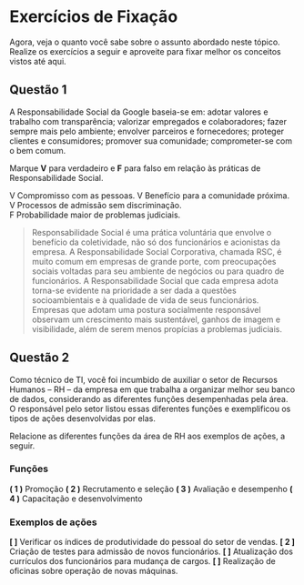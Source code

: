 # Exercícios de Fixação

Agora, veja o quanto você sabe sobre o assunto abordado neste tópico. Realize os exercícios a seguir e aproveite para fixar melhor os conceitos vistos até aqui.

## Questão 1

A Responsabilidade Social da Google baseia-se em: adotar valores e trabalho com transparência; valorizar empregados e colaboradores; fazer sempre mais pelo ambiente; envolver parceiros e fornecedores; proteger clientes e consumidores; promover sua comunidade; comprometer-se com o bem comum.

Marque **V** para verdadeiro e **F** para falso em relação às práticas de Responsabilidade Social.

V Compromisso com as pessoas. 
V Benefício para a comunidade próxima.	
V Processos de admissão sem discriminação.	
F Probabilidade maior de problemas judiciais.	

> Responsabilidade Social é uma prática voluntária que envolve o benefício da coletividade, não só dos funcionários e acionistas da empresa. A Responsabilidade Social Corporativa, chamada RSC, é muito comum em empresas de grande porte, com preocupações sociais voltadas para seu ambiente de negócios ou para quadro de funcionários. A Responsabilidade Social que cada empresa adota torna-se evidente na prioridade a ser dada a questões socioambientais e à qualidade de vida de seus funcionários. Empresas que adotam uma postura socialmente responsável observam um crescimento mais sustentável, ganhos de imagem e visibilidade, além de serem menos propícias a problemas judiciais.

## Questão 2

Como técnico de TI, você foi incumbido de auxiliar o setor de Recursos Humanos – RH – da empresa em que trabalha a organizar melhor seu banco de dados, considerando as diferentes funções desempenhadas pela área. O responsável pelo setor listou essas diferentes funções e exemplificou os tipos de ações desenvolvidas por elas.

Relacione as diferentes funções da área de RH aos exemplos de ações, a seguir.

### **Funções**
**( 1 )** Promoção
**( 2 )** Recrutamento e seleção
**( 3 )** Avaliação e desempenho
**( 4 )** Capacitação e desenvolvimento
### **Exemplos de ações**
**[  ]** Verificar os índices de produtividade do pessoal do setor de vendas.
**[ 2 ]** Criação de testes para admissão de novos funcionários.
**[  ]** Atualização dos currículos dos funcionários para mudança de cargos.
**[  ]** Realização de oficinas sobre operação de novas máquinas.
